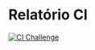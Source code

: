 # Relatório CI

[![CI Challenge](https://github.com/PauloLuczensky/C214/actions/workflows/Desafio_6/ci.yml/badge.svg)](https://github.com/PauloLuczensky/C214/actions/workflows/Desafio_6/ci.yml)
